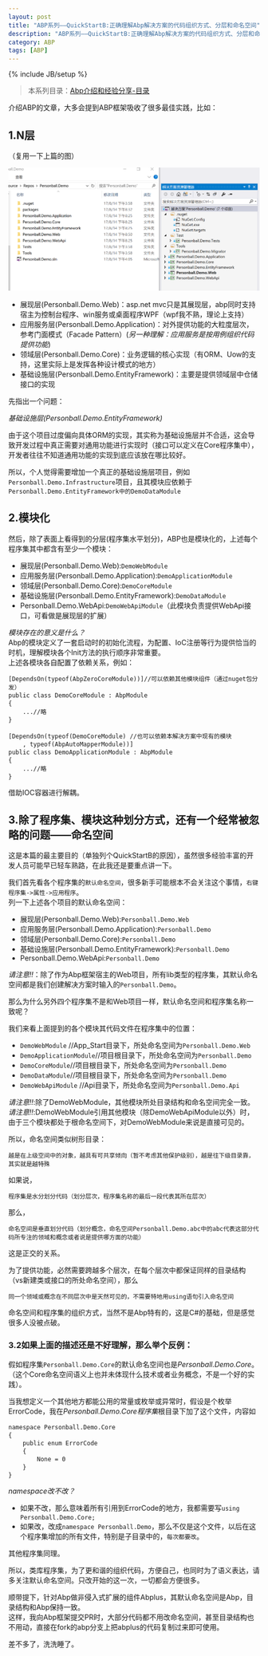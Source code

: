 ```yaml
---
layout: post
title: "ABP系列——QuickStartB:正确理解Abp解决方案的代码组织方式、分层和命名空间"
description: "ABP系列——QuickStartB:正确理解Abp解决方案的代码组织方式、分层和命名空间，N层结构，DDD以及命名空间的秘密。"
category: ABP
tags: [ABP]
---
```

{% include JB/setup %}

>本系列目录：[Abp介绍和经验分享-目录](/abp/2017/05/31/abp-framework-series) 

介绍ABP的文章，大多会提到ABP框架吸收了很多最佳实践，比如：

## 1.N层
（复用一下上篇的图）

<img src="/assets/images/abp/sln_demo.png" alt="sln_demo" width="800px"/>

* 展现层(Personball.Demo.Web)：asp.net mvc只是其展现层，abp同时支持宿主为控制台程序、win服务或桌面程序WPF（wpf我不熟，理论上支持）  
* 应用服务层(Personball.Demo.Application)：对外提供功能的大粒度层次，参考门面模式（Facade Pattern）(*另一种理解：应用服务是按用例组织代码提供功能*)  
* 领域层(Personball.Demo.Core)：业务逻辑的核心实现（有ORM、Uow的支持，这里实际上是发挥各种设计模式的地方）  
* 基础设施层(Personball.Demo.EntityFramework)：主要是提供领域层中仓储接口的实现  

先指出一个问题：

*基础设施层(Personball.Demo.EntityFramework)*  

由于这个项目过度偏向具体ORM的实现，其实称为基础设施层并不合适，这会导致开发过程中真正需要对通用功能进行实现时（接口可以定义在Core程序集中），开发者往往不知道通用功能的实现到底应该放在哪比较好。  

所以，个人觉得需要增加一个真正的基础设施层项目，例如`Personball.Demo.Infrastructure`项目，且其模块应依赖于`Personball.Demo.EntityFramework中的DemoDataModule`

## 2.模块化

然后，除了表面上看得到的分层(程序集水平划分)，ABP也是模块化的，上述每个程序集其中都含有至少一个模块：  

* 展现层(Personball.Demo.Web):`DemoWebModule`
* 应用服务层(Personball.Demo.Application):`DemoApplicationModule`
* 领域层(Personball.Demo.Core):`DemoCoreModule`
* 基础设施层(Personball.Demo.EntityFramework):`DemoDataModule`
* Personball.Demo.WebApi:`DemoWebApiModule`（此模块负责提供WebApi接口，可看做是展现层的扩展）

*模块存在的意义是什么？*  
Abp的模块定义了一套启动时的初始化流程，为配置、IoC注册等行为提供恰当的时机，理解模块各个Init方法的执行顺序非常重要。  
上述各模块各自配置了依赖关系，例如：  

    [DependsOn(typeof(AbpZeroCoreModule))]//可以依赖其他模块组件（通过nuget包分发）
    public class DemoCoreModule : AbpModule
    {
        ...//略
    }

    [DependsOn(typeof(DemoCoreModule) //也可以依赖本解决方案中现有的模块
        , typeof(AbpAutoMapperModule))]
    public class DemoApplicationModule : AbpModule
    {
        ...//略
    }

借助IOC容器进行解耦。

## 3.除了程序集、模块这种划分方式，还有一个经常被忽略的问题——命名空间

这是本篇的最主要目的（单独列个QuickStartB的原因），虽然很多经验丰富的开发人员可能早已轻车熟路，在此我还是要重点讲一下。

我们首先看各个程序集的`默认命名空间`，很多新手可能根本不会关注这个事情，`右键程序集->属性->应用程序`。  
列一下上述各个项目的默认命名空间：  

* 展现层(Personball.Demo.Web):`Personball.Demo.Web`
* 应用服务层(Personball.Demo.Application):`Personball.Demo`
* 领域层(Personball.Demo.Core):`Personball.Demo`
* 基础设施层(Personball.Demo.EntityFramework):`Personball.Demo`
* Personball.Demo.WebApi:`Personball.Demo`

_请注意!!_：除了作为Abp框架宿主的Web项目，所有lib类型的程序集，其默认命名空间都是我们创建解决方案时输入的`Personball.Demo`。  

那么为什么另外四个程序集不是和Web项目一样，默认命名空间和程序集名称一致呢？  

我们来看上面提到的各个模块其代码文件在程序集中的位置：

* `DemoWebModule`       //App_Start目录下，所处命名空间为`Personball.Demo.Web`
* `DemoApplicationModule`//项目根目录下，所处命名空间为`Personball.Demo`
* `DemoCoreModule`//项目根目录下，所处命名空间为`Personball.Demo`
* `DemoDataModule`//项目根目录下，所处命名空间为`Personball.Demo`
* `DemoWebApiModule` //Api目录下，所处命名空间为`Personball.Demo.Api`

_请注意!!_:除了DemoWebModule，其他模块所处目录结构和命名空间完全一致。  
_请注意!!_:DemoWebModule引用其他模块（除DemoWebApiModule以外）时，由于三个模块都处于根命名空间下，对DemoWebModule来说是直接可见的。

所以，命名空间类似树形目录：

    越是在上级空间中的对象，越具有可共享倾向（暂不考虑其他保护级别），越是往下级目录靠，其实就是越特殊
    
如果说，
    
    程序集是水分划分代码（划分层次，程序集名称的最后一段代表其所在层次）

那么，
    
    命名空间是垂直划分代码（划分概念，命名空间Personball.Demo.abc中的abc代表这部分代码所专注的领域和概念或者说是提供哪方面的功能）

这是正交的关系。  

为了提供功能，必然需要跨越多个层次，在每个层次中都保证同样的目录结构（vs新建类或接口的所处命名空间），那么

    同一个领域或概念在不同层次中是天然可见的，不需要特地用using语句引入命名空间

命名空间和程序集的组织方式，当然不是Abp特有的，这是C#的基础，但是感觉很多人没被点破。

### 3.2如果上面的描述还是不好理解，那么举个反例：

假如程序集`Personball.Demo.Core`的默认命名空间也是*Personball.Demo.Core*。  
（这个Core命名空间语义上也并未体现什么技术或者业务概念，不是一个好的实践）。  

当我想定义一个其他地方都能公用的常量或枚举或异常时，假设是个枚举ErrorCode，我在*Personball.Demo.Core程序集*根目录下加了这个文件，内容如  

    namespace Personball.Demo.Core
    {
        public enum ErrorCode
        {
            None = 0
        }
    }

*namespace改不改？*

* 如果不改，那么意味着所有引用到ErrorCode的地方，我都需要写`using Personball.Demo.Core;`
* 如果改，改成`namespace Personball.Demo`，那么不仅是这个文件，以后在这个程序集增加的所有文件，特别是子目录中的，`每次都要改`。

其他程序集同理。


所以，类库程序集，为了更和谐的组织代码，方便自己，也同时为了语义表达，请多关注默认命名空间。只改开始的这一次，一切都会方便很多。  

顺带提下，针对Abp做非侵入式扩展的组件Abplus，其默认命名空间是Abp，目录结构和Abp保持一致。  
这样，我向Abp框架提交PR时，大部分代码都不用改命名空间，甚至目录结构也不用动，直接在fork的abp分支上把abplus的代码复制过来即可使用。

差不多了，洗洗睡了。

